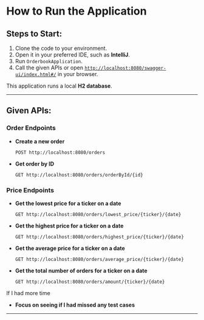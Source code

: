 # How to Run the Application

## Steps to Start:
1. Clone the code to your environment.
2. Open it in your preferred IDE, such as **IntelliJ**.
3. Run `OrderbookApplication`.
4. Call the given APIs or open [`http://localhost:8080/swagger-ui/index.html#/`](http://localhost:8080/swagger-ui/index.html#/) in your browser.

This application runs a local **H2 database**.

---

## Given APIs:

### **Order Endpoints**
- **Create a new order**
  ```http
  POST http://localhost:8080/orders
  ```

- **Get order by ID**
  ```http
  GET http://localhost:8080/orders/orderById/{id}
  ```

### **Price Endpoints**
- **Get the lowest price for a ticker on a date**
  ```http
  GET http://localhost:8080/orders/lowest_price/{ticker}/{date}
  ```

- **Get the highest price for a ticker on a date**
  ```http
  GET http://localhost:8080/orders/highest_price/{ticker}/{date}
  ```

- **Get the average price for a ticker on a date**
  ```http
  GET http://localhost:8080/orders/average_price/{ticker}/{date}
  ```

- **Get the total number of orders for a ticker on a date**
  ```http
  GET http://localhost:8080/orders/amount/{ticker}/{date}
  ```
  
If I had more time
- **Focus on seeing if I had missed any test cases**

---

